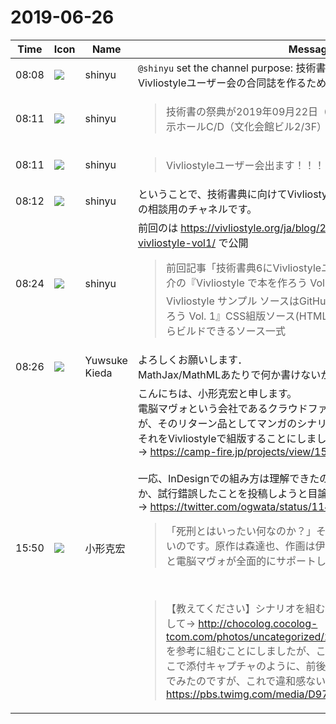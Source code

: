 # 2019-06-26

|Time|Icon|Name|Message|
|---|---|---|---|
|08:08|![](https://avatars.slack-edge.com/2018-04-27/354445776386_e258f5ed5ba887b08668_72.jpg)|shinyu|`@shinyu` set the channel purpose: 技術書典(techbookfest)に向けてVivliostyleユーザー会の合同誌を作るための相談用|
|08:11|![](https://avatars.slack-edge.com/2018-04-27/354445776386_e258f5ed5ba887b08668_72.jpg)|shinyu|<blockquote>技術書の祭典が2019年09月22日（日）＠池袋サンシャインシティ 展示ホールC/D（文化会館ビル2/3F）で開催決定！</blockquote>|
|08:11|![](https://avatars.slack-edge.com/2018-04-27/354445776386_e258f5ed5ba887b08668_72.jpg)|shinyu|<blockquote>Vivliostyleユーザー会出ます！！！！！！！！</blockquote>|
|08:12|![](https://avatars.slack-edge.com/2018-04-27/354445776386_e258f5ed5ba887b08668_72.jpg)|shinyu|ということで、技術書典に向けてVivliostyleユーザー会の合同誌を作るための相談用のチャネルです。|
|08:24|![](https://avatars.slack-edge.com/2018-04-27/354445776386_e258f5ed5ba887b08668_72.jpg)|shinyu|前回のは <https://vivliostyle.org/ja/blog/2019/05/06/make-books-with-vivliostyle-vol1/> で公開<br><blockquote>前回記事「技術書典6にVivliostyleユーザー会が出展します！」にて紹介の『Vivliostyle で本を作ろう Vol. 1』全篇を公開します。 👉Vivliostyle サンプル ソースはGitHubに公開： 『Vivliostyle で本を作ろう Vol. 1』CSS組版ソース(HTML+CSS) 原稿（Markdownなど）からビルドできるソース一式</blockquote>|
|08:26|![](https://avatars.slack-edge.com/2019-06-26/670308411841_2868f6467875608ba9dd_72.png)|Yuwsuke Kieda|よろしくお願いします．<br>MathJax/MathMLあたりで何か書けないかなと構想中です．|
|15:50|![](https://avatars.slack-edge.com/2019-06-22/674537731207_65d60a0f5a770df7a1a0_72.png)|小形克宏|こんにちは、小形克宏と申します。<br>電脳マヴォという会社であるクラウドファンディングを成功させたのですが、そのリターン品としてマンガのシナリオのPDFを提供することになり、それをVivliostyleで組版することにしました。<br>→ <https://camp-fire.jp/projects/view/153218><br><br>一応、InDesignでの組み方は理解できたので、これをどうCSSで表現するか、試行錯誤したことを投稿しようと目論んでいます。<br>→ <https://twitter.com/ogwata/status/1143586241608241152><br><blockquote>「死刑とはいったい何なのか？」それを問い直すマンガを世に出したいのです。原作は森達也、作画は伊原達矢、作品の制作は竹熊健太郎と電脳マヴォが全面的にサポートします。</blockquote><br><blockquote>【教えてください】シナリオを組むことになりました。いろいろ検索して→ <http://chocolog.cocolog-tcom.com/photos/uncategorized/2016/06/11/blogdramafig01.png> を参考に組むことにしましたが、この例ではト書きがありません。そこで添付キャプチャのように、前後を空行、セリフから3字下げで組んでみたのですが、これで違和感ないでしょうか？ <https://pbs.twimg.com/media/D97VUMxVAAAyJkq.png></blockquote>|

